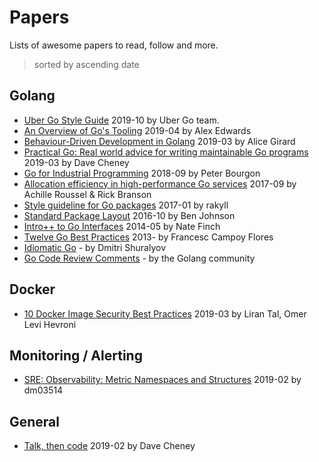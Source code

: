# Papers

Lists of awesome papers to read, follow and more.

> sorted by ascending date

## Golang

* [Uber Go Style Guide](https://github.com/uber-go/guide/blob/master/style.md) 2019-10 by Uber Go team.
* [An Overview of Go's Tooling](https://www.alexedwards.net/blog/an-overview-of-go-tooling) 2019-04 by Alex Edwards
* [Behaviour-Driven Development in Golang](https://alicegg.tech/2019/03/09/gobdd.html) 2019-03 by Alice Girard
* [Practical Go: Real world advice for writing maintainable Go programs](https://dave.cheney.net/practical-go/presentations/qcon-china.html) 2019-03 by Dave Cheney
* [Go for Industrial Programming](https://peter.bourgon.org/go-for-industrial-programming/) 2018-09 by Peter Bourgon
* [Allocation efficiency in high-performance Go services](https://segment.com/blog/allocation-efficiency-in-high-performance-go-services/) 2017-09 by Achille Roussel & Rick Branson
* [Style guideline for Go packages](https://rakyll.org/style-packages/) 2017-01 by rakyll
* [Standard Package Layout](https://medium.com/@benbjohnson/standard-package-layout-7cdbc8391fc1) 2016-10 by Ben Johnson
* [Intro++ to Go Interfaces](https://npf.io/2014/05/intro-to-go-interfaces/) 2014-05 by Nate Finch
* [Twelve Go Best Practices](https://talks.golang.org/2013/bestpractices.slide#1) 2013- by Francesc Campoy Flores 
* [Idiomatic Go](https://dmitri.shuralyov.com/idiomatic-go) - by Dmitri Shuralyov
* [Go Code Review Comments](https://github.com/golang/go/wiki/CodeReviewComments) - by the Golang community


## Docker
* [10 Docker Image Security Best Practices](https://snyk.io/blog/10-docker-image-security-best-practices/) 2019-03 by Liran Tal, Omer Levi Hevroni 


## Monitoring / Alerting

* [SRE: Observability: Metric Namespaces and Structures](https://medium.com/dm03514-tech-blog/sre-observability-metric-namespaces-and-structures-12ffcf5a5bdc) 2019-02 by dm03514


## General

* [Talk, then code](https://dave.cheney.net/2019/02/18/talk-then-code) 2019-02 by Dave Cheney
